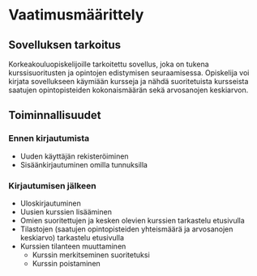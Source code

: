# Vaatimusmäärittely

## Sovelluksen tarkoitus

Korkeakouluopiskelijoille tarkoitettu sovellus, joka on tukena kurssisuoritusten ja opintojen edistymisen seuraamisessa. Opiskelija voi kirjata sovellukseen käymiään kursseja ja nähdä suoritetuista kursseista saatujen opintopisteiden kokonaismäärän sekä arvosanojen keskiarvon.

## Toiminnallisuudet

### Ennen kirjautumista

- Uuden käyttäjän rekisteröiminen
- Sisäänkirjautuminen omilla tunnuksilla

### Kirjautumisen jälkeen

- Uloskirjautuminen
- Uusien kurssien lisääminen
- Omien suoritettujen ja kesken olevien kurssien tarkastelu etusivulla
- Tilastojen (saatujen opintopisteiden yhteismäärä ja arvosanojen keskiarvo) tarkastelu etusivulla
- Kurssien tilanteen muuttaminen
  - Kurssin merkitseminen suoritetuksi
  - Kurssin poistaminen


